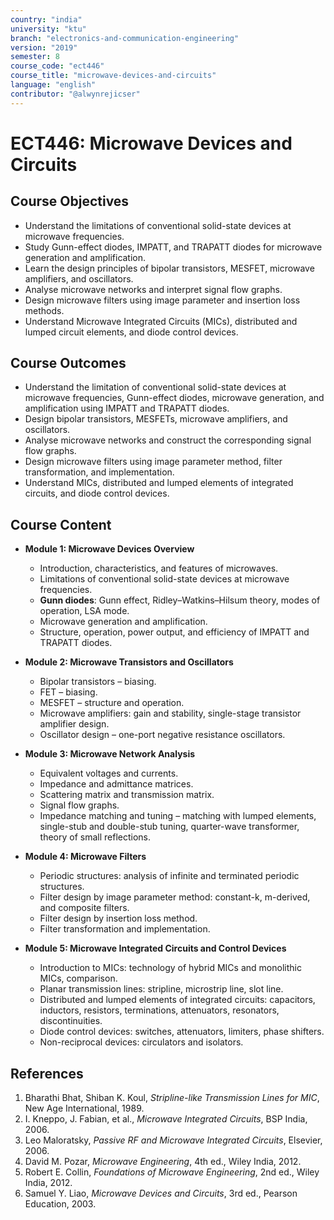 ```yaml
---
country: "india"
university: "ktu"
branch: "electronics-and-communication-engineering"
version: "2019"
semester: 8
course_code: "ect446"
course_title: "microwave-devices-and-circuits"
language: "english"
contributor: "@alwynrejicser"
---
```


# ECT446: Microwave Devices and Circuits

## Course Objectives

- Understand the limitations of conventional solid-state devices at microwave frequencies.
- Study Gunn-effect diodes, IMPATT, and TRAPATT diodes for microwave generation and amplification.
- Learn the design principles of bipolar transistors, MESFET, microwave amplifiers, and oscillators.
- Analyse microwave networks and interpret signal flow graphs.
- Design microwave filters using image parameter and insertion loss methods.
- Understand Microwave Integrated Circuits (MICs), distributed and lumped circuit elements, and diode control devices.

## Course Outcomes

- Understand the limitation of conventional solid-state devices at microwave frequencies, Gunn-effect diodes, microwave generation, and amplification using IMPATT and TRAPATT diodes.
- Design bipolar transistors, MESFETs, microwave amplifiers, and oscillators.
- Analyse microwave networks and construct the corresponding signal flow graphs.
- Design microwave filters using image parameter method, filter transformation, and implementation.
- Understand MICs, distributed and lumped elements of integrated circuits, and diode control devices.

## Course Content

- **Module 1: Microwave Devices Overview**
  - Introduction, characteristics, and features of microwaves.
  - Limitations of conventional solid-state devices at microwave frequencies.
  - **Gunn diodes**: Gunn effect, Ridley–Watkins–Hilsum theory, modes of operation, LSA mode.
  - Microwave generation and amplification.
  - Structure, operation, power output, and efficiency of IMPATT and TRAPATT diodes.

- **Module 2: Microwave Transistors and Oscillators**
  - Bipolar transistors – biasing.
  - FET – biasing.
  - MESFET – structure and operation.
  - Microwave amplifiers: gain and stability, single-stage transistor amplifier design.
  - Oscillator design – one-port negative resistance oscillators.

- **Module 3: Microwave Network Analysis**
  - Equivalent voltages and currents.
  - Impedance and admittance matrices.
  - Scattering matrix and transmission matrix.
  - Signal flow graphs.
  - Impedance matching and tuning – matching with lumped elements, single-stub and double-stub tuning, quarter-wave transformer, theory of small reflections.

- **Module 4: Microwave Filters**
  - Periodic structures: analysis of infinite and terminated periodic structures.
  - Filter design by image parameter method: constant-k, m-derived, and composite filters.
  - Filter design by insertion loss method.
  - Filter transformation and implementation.

- **Module 5: Microwave Integrated Circuits and Control Devices**
  - Introduction to MICs: technology of hybrid MICs and monolithic MICs, comparison.
  - Planar transmission lines: stripline, microstrip line, slot line.
  - Distributed and lumped elements of integrated circuits: capacitors, inductors, resistors, terminations, attenuators, resonators, discontinuities.
  - Diode control devices: switches, attenuators, limiters, phase shifters.
  - Non-reciprocal devices: circulators and isolators.

## References

1. Bharathi Bhat, Shiban K. Koul, *Stripline-like Transmission Lines for MIC*, New Age International, 1989.  
2. I. Kneppo, J. Fabian, et al., *Microwave Integrated Circuits*, BSP India, 2006.  
3. Leo Maloratsky, *Passive RF and Microwave Integrated Circuits*, Elsevier, 2006.  
4. David M. Pozar, *Microwave Engineering*, 4th ed., Wiley India, 2012.  
5. Robert E. Collin, *Foundations of Microwave Engineering*, 2nd ed., Wiley India, 2012.  
6. Samuel Y. Liao, *Microwave Devices and Circuits*, 3rd ed., Pearson Education, 2003.  

